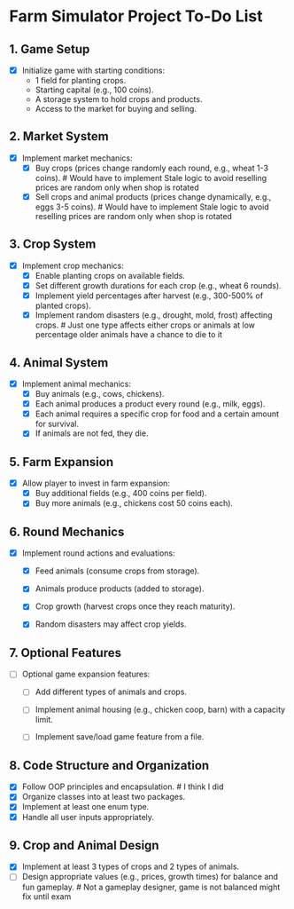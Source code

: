 # Farm Simulator Project To-Do List

## 1. Game Setup
- [X] Initialize game with starting conditions:
  - 1 field for planting crops.
  - Starting capital (e.g., 100 coins).
  - A storage system to hold crops and products.
  - Access to the market for buying and selling.

## 2. Market System
- [X] Implement market mechanics:
  - [X] Buy crops (prices change randomly each round, e.g., wheat 1-3 coins). # Would have to implement Stale logic to avoid reselling prices are random only when shop is rotated
  - [X] Sell crops and animal products (prices change dynamically, e.g., eggs 3-5 coins).  # Would have to implement Stale logic to avoid reselling prices are random only when shop is rotated

## 3. Crop System
- [X] Implement crop mechanics:
  - [X] Enable planting crops on available fields.
  - [X] Set different growth durations for each crop (e.g., wheat 6 rounds).
  - [X] Implement yield percentages after harvest (e.g., 300-500% of planted crops).
  - [X] Implement random disasters (e.g., drought, mold, frost) affecting crops. # Just one type affects either crops or animals at low percentage older animals have a chance to die to it

## 4. Animal System
- [X] Implement animal mechanics:
  - [X] Buy animals (e.g., cows, chickens).
  - [X] Each animal produces a product every round (e.g., milk, eggs).
  - [X] Each animal requires a specific crop for food and a certain amount for survival.
  - [X] If animals are not fed, they die.

## 5. Farm Expansion
- [X] Allow player to invest in farm expansion:
  - [X] Buy additional fields (e.g., 400 coins per field).
  - [X] Buy more animals (e.g., chickens cost 50 coins each).

## 6. Round Mechanics
- [X] Implement round actions and evaluations:
  - [X] Feed animals (consume crops from storage).
  - [X] Animals produce products (added to storage).
  - [X] Crop growth (harvest crops once they reach maturity).
  - [X] Random disasters may affect crop yields.


## 7. Optional Features
- [ ] Optional game expansion features:
  - [ ] Add different types of animals and crops.
  - [ ] Implement animal housing (e.g., chicken coop, barn) with a capacity limit.
  - [ ] Implement save/load game feature from a file.


## 8. Code Structure and Organization
- [X] Follow OOP principles and encapsulation. # I think I did
- [X] Organize classes into at least two packages.
- [X] Implement at least one enum type.
- [X] Handle all user inputs appropriately.

## 9. Crop and Animal Design
- [X] Implement at least 3 types of crops and 2 types of animals.
- [ ] Design appropriate values (e.g., prices, growth times) for balance and fun gameplay. # Not a gameplay designer, game is not balanced might fix until exam
